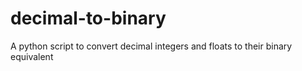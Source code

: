 # decimal-to-binary
A python script to convert decimal integers and floats to their binary equivalent
